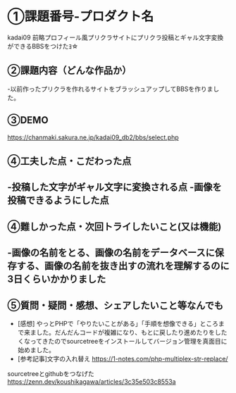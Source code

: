 # ①課題番号-プロダクト名
kadai09 前略プロフィール風プリクラサイトにプリクラ投稿とギャル文字変換ができるBBSをつけたﾖ☆

## ②課題内容（どんな作品か）
-以前作ったプリクラを作れるサイトをブラッシュアップしてBBSを作りました。

## ③DEMO
https://chanmaki.sakura.ne.jp/kadai09_db2/bbs/select.php

## ④工夫した点・こだわった点
-投稿した文字がギャル文字に変換される点
-画像を投稿できるようにした点
-

## ④難しかった点・次回トライしたいこと(又は機能)
-画像の名前をとる、画像の名前をデータベースに保存する、画像の名前を抜き出すの流れを理解するのに3日くらいかかりました
-

## ⑤質問・疑問・感想、シェアしたいこと等なんでも
- [感想] やっとPHPで「やりたいことがある」「手順を想像できる」ところまで来ました。だんだんコードが複雑になり、もとに戻したり進めたりをしたくなってきたのでsourcetreeをインストールしてバージョン管理を真面目に始めました。
- [参考記事]文字の入れ替え
https://1-notes.com/php-multiplex-str-replace/

sourcetreeとgithubをつなげた
https://zenn.dev/koushikagawa/articles/3c35e503c8553a
